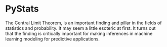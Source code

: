# PyStats
The Central Limit Theorem, is an important finding and pillar in the fields of statistics and probability. It may seem a little esoteric at first. It turns
out that the finding is critically important for making inferences in machine learning modeling for predictive applications.
